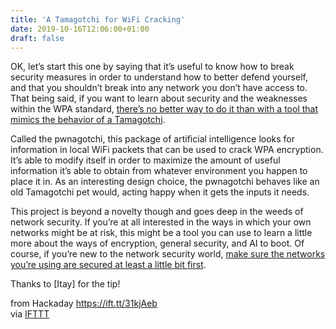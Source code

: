 ```yaml
---
title: 'A Tamagotchi for WiFi Cracking'
date: 2019-10-16T12:06:00+01:00
draft: false
---
```


OK, let’s start this one by saying that it’s useful to know how to break security measures in order to understand how to better defend yourself, and that you shouldn’t break into any network you don’t have access to. That being said, if you want to learn about security and the weaknesses within the WPA standard, [there’s no better way to do it than with a tool that mimics the behavior of a Tamagotchi](https://pwnagotchi.ai/).

Called the pwnagotchi, this package of artificial intelligence looks for information in local WiFi packets that can be used to crack WPA encryption. It’s able to modify itself in order to maximize the amount of useful information it’s able to obtain from whatever environment you happen to place it in. As an interesting design choice, the pwnagotchi behaves like an old Tamagotchi pet would, acting happy when it gets the inputs it needs.

This project is beyond a novelty though and goes deep in the weeds of network security. If you’re at all interested in the ways in which your own networks might be at risk, this might be a tool you can use to learn a little more about the ways of encryption, general security, and AI to boot. Of course, if you’re new to the network security world, [make sure the networks you’re using are secured at least a little bit first](https://hackaday.com/2015/01/14/keystroke-sniffer-hides-as-a-wall-wart-is-scary/).

Thanks to \[Itay\] for the tip!

  
  
from Hackaday https://ift.tt/31kjAeb  
via [IFTTT](https://ifttt.com/?ref=da&site=blogger)